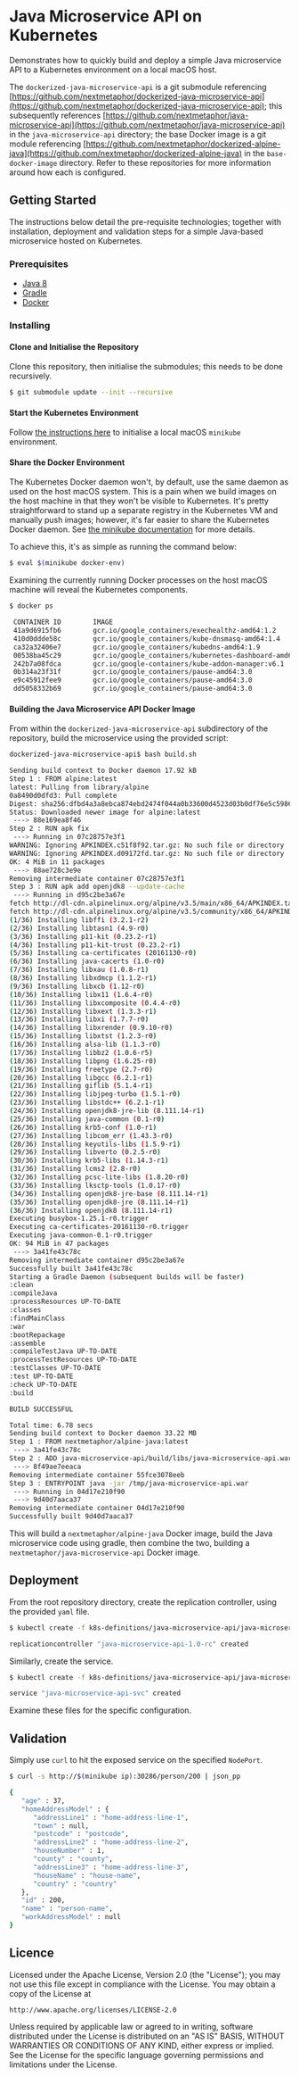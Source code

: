 # Java Microservice API on Kubernetes
Demonstrates how to quickly build and deploy a simple Java microservice API to a Kubernetes environment on a local macOS host. 

The `dockerized-java-microservice-api` is a git submodule referencing [https://github.com/nextmetaphor/dockerized-java-microservice-api](https://github.com/nextmetaphor/dockerized-java-microservice-api); this subsequently references [https://github.com/nextmetaphor/java-microservice-api](https://github.com/nextmetaphor/java-microservice-api) in the `java-microservice-api` directory; the base Docker image is a git module referencing [https://github.com/nextmetaphor/dockerized-alpine-java](https://github.com/nextmetaphor/dockerized-alpine-java) in the `base-docker-image` directory. Refer to these repositories for more information around how each is configured.

## Getting Started 
The instructions below detail the pre-requisite technologies; together with installation, deployment and validation steps for a simple Java-based microservice hosted on Kubernetes.

### Prerequisites
* [Java 8](http://www.oracle.com/technetwork/java/javase/downloads/jdk8-downloads-2133151.html)
* [Gradle](https://gradle.org/getting-started-gradle-java/#toggle-id-1)
* [Docker](https://www.docker.com/products/overview#/install_the_platform)

### Installing
#### Clone and Initialise the Repository
Clone this repository, then initialise the submodules; this needs to be done recursively.
```bash
$ git submodule update --init --recursive
```

#### Start the Kubernetes Environment
Follow [the instructions here](https://nextmetaphor.io/2017/01/19/local-kubernetes-on-macos/) to initialise a local macOS `minikube` environment.

#### Share the Docker Environment
The Kubernetes Docker daemon won't, by default, use the same daemon as used on the host macOS system. This is a pain when we build images on the host machine in that they won't be visible to Kubernetes. It's pretty straightforward to stand up a separate registry in the Kubernetes VM and manually push images; however, it's far easier to share the Kubernetes Docker daemon. See [the minikube documentation](https://github.com/kubernetes/minikube#reusing-the-docker-daemon) for more details.

To achieve this, it's as simple as running the command below:
 
 ```bash
 $ eval $(minikube docker-env)
 ```
 
 Examining the currently running Docker processes on the host macOS machine will reveal the Kubernetes components.
 ```bash
 $ docker ps
 
  CONTAINER ID        IMAGE                                                        COMMAND                  CREATED              STATUS              PORTS               NAMES
  41a9d6915fb6        gcr.io/google_containers/exechealthz-amd64:1.2               "/exechealthz '--c..."   About a minute ago   Up About a minute                       k8s_healthz.7bd33f3f_kube-dns-v20-m8zf8_kube-system_8dfb256b-de75-11e6-b7c8-62bffd1cd4e4_31548166
  410d0ddde58c        gcr.io/google_containers/kube-dnsmasq-amd64:1.4              "/usr/sbin/dnsmasq..."   About a minute ago   Up About a minute                       k8s_dnsmasq.a58c1183_kube-dns-v20-m8zf8_kube-system_8dfb256b-de75-11e6-b7c8-62bffd1cd4e4_d7accca6
  ca32a32406e7        gcr.io/google_containers/kubedns-amd64:1.9                   "/kube-dns --domai..."   About a minute ago   Up About a minute                       k8s_kubedns.4caf56e8_kube-dns-v20-m8zf8_kube-system_8dfb256b-de75-11e6-b7c8-62bffd1cd4e4_129d9bfc
  00538ba45c29        gcr.io/google_containers/kubernetes-dashboard-amd64:v1.5.1   "/dashboard --port..."   About a minute ago   Up About a minute                       k8s_kubernetes-dashboard.d34bda63_kubernetes-dashboard-qhnvf_kube-system_8de5f5b1-de75-11e6-b7c8-62bffd1cd4e4_591df4a3
  242b7a08fdca        gcr.io/google-containers/kube-addon-manager:v6.1             "/opt/kube-addons.sh"    About a minute ago   Up About a minute                       k8s_kube-addon-manager.96c28b3c_kube-addon-manager-minikube_kube-system_014fb8f91f3d52450a942179a984bc15_69b6061b
  0b314a23f31f        gcr.io/google_containers/pause-amd64:3.0                     "/pause"                 About a minute ago   Up About a minute                       k8s_POD.d8dbe16c_kube-addon-manager-minikube_kube-system_014fb8f91f3d52450a942179a984bc15_774cc089
  e9c45912fee9        gcr.io/google_containers/pause-amd64:3.0                     "/pause"                 About a minute ago   Up About a minute                       k8s_POD.a6b39ba7_kube-dns-v20-m8zf8_kube-system_8dfb256b-de75-11e6-b7c8-62bffd1cd4e4_70bc51f9
  dd5058332b69        gcr.io/google_containers/pause-amd64:3.0                     "/pause"                 About a minute ago   Up About a minute                       k8s_POD.2225036b_kubernetes-dashboard-qhnvf_kube-system_8de5f5b1-de75-11e6-b7c8-62bffd1cd4e4_8fea42cd
 ```

#### Building the Java Microservice API Docker Image
From within the `dockerized-java-microservice-api` subdirectory of the repository, build the microservice using the provided script:

```bash
dockerized-java-microservice-api$ bash build.sh 

Sending build context to Docker daemon 17.92 kB
Step 1 : FROM alpine:latest
latest: Pulling from library/alpine
0a8490d0dfd3: Pull complete 
Digest: sha256:dfbd4a3a8ebca874ebd2474f044a0b33600d4523d03b0df76e5c5986cb02d7e8
Status: Downloaded newer image for alpine:latest
 ---> 88e169ea8f46
Step 2 : RUN apk fix
 ---> Running in 07c28757e3f1
WARNING: Ignoring APKINDEX.c51f8f92.tar.gz: No such file or directory
WARNING: Ignoring APKINDEX.d09172fd.tar.gz: No such file or directory
OK: 4 MiB in 11 packages
 ---> 88ae728c3e9e
Removing intermediate container 07c28757e3f1
Step 3 : RUN apk add openjdk8 --update-cache
 ---> Running in d95c2be3a67e
fetch http://dl-cdn.alpinelinux.org/alpine/v3.5/main/x86_64/APKINDEX.tar.gz
fetch http://dl-cdn.alpinelinux.org/alpine/v3.5/community/x86_64/APKINDEX.tar.gz
(1/36) Installing libffi (3.2.1-r2)
(2/36) Installing libtasn1 (4.9-r0)
(3/36) Installing p11-kit (0.23.2-r1)
(4/36) Installing p11-kit-trust (0.23.2-r1)
(5/36) Installing ca-certificates (20161130-r0)
(6/36) Installing java-cacerts (1.0-r0)
(7/36) Installing libxau (1.0.8-r1)
(8/36) Installing libxdmcp (1.1.2-r1)
(9/36) Installing libxcb (1.12-r0)
(10/36) Installing libx11 (1.6.4-r0)
(11/36) Installing libxcomposite (0.4.4-r0)
(12/36) Installing libxext (1.3.3-r1)
(13/36) Installing libxi (1.7.7-r0)
(14/36) Installing libxrender (0.9.10-r0)
(15/36) Installing libxtst (1.2.3-r0)
(16/36) Installing alsa-lib (1.1.3-r0)
(17/36) Installing libbz2 (1.0.6-r5)
(18/36) Installing libpng (1.6.25-r0)
(19/36) Installing freetype (2.7-r0)
(20/36) Installing libgcc (6.2.1-r1)
(21/36) Installing giflib (5.1.4-r1)
(22/36) Installing libjpeg-turbo (1.5.1-r0)
(23/36) Installing libstdc++ (6.2.1-r1)
(24/36) Installing openjdk8-jre-lib (8.111.14-r1)
(25/36) Installing java-common (0.1-r0)
(26/36) Installing krb5-conf (1.0-r1)
(27/36) Installing libcom_err (1.43.3-r0)
(28/36) Installing keyutils-libs (1.5.9-r1)
(29/36) Installing libverto (0.2.5-r0)
(30/36) Installing krb5-libs (1.14.3-r1)
(31/36) Installing lcms2 (2.8-r0)
(32/36) Installing pcsc-lite-libs (1.8.20-r0)
(33/36) Installing lksctp-tools (1.0.17-r0)
(34/36) Installing openjdk8-jre-base (8.111.14-r1)
(35/36) Installing openjdk8-jre (8.111.14-r1)
(36/36) Installing openjdk8 (8.111.14-r1)
Executing busybox-1.25.1-r0.trigger
Executing ca-certificates-20161130-r0.trigger
Executing java-common-0.1-r0.trigger
OK: 94 MiB in 47 packages
 ---> 3a41fe43c78c
Removing intermediate container d95c2be3a67e
Successfully built 3a41fe43c78c
Starting a Gradle Daemon (subsequent builds will be faster)
:clean
:compileJava
:processResources UP-TO-DATE
:classes
:findMainClass
:war
:bootRepackage
:assemble
:compileTestJava UP-TO-DATE
:processTestResources UP-TO-DATE
:testClasses UP-TO-DATE
:test UP-TO-DATE
:check UP-TO-DATE
:build

BUILD SUCCESSFUL

Total time: 6.78 secs
Sending build context to Docker daemon 33.22 MB
Step 1 : FROM nextmetaphor/alpine-java:latest
 ---> 3a41fe43c78c
Step 2 : ADD java-microservice-api/build/libs/java-microservice-api.war /tmp/java-microservice-api.war
 ---> 8f49ae7eeaca
Removing intermediate container 55fce3078eeb
Step 3 : ENTRYPOINT java -jar /tmp/java-microservice-api.war
 ---> Running in 04d17e210f90
 ---> 9d40d7aaca37
Removing intermediate container 04d17e210f90
Successfully built 9d40d7aaca37
```

This will build a `nextmetaphor/alpine-java` Docker image, build the Java microservice code using gradle, then combine the two, building a `nextmetaphor/java-microservice-api` Docker image. 

## Deployment
From the root repository directory, create the replication controller, using the provided `yaml` file.
```bash
$ kubectl create -f k8s-definitions/java-microservice-api/java-microservice-api-1.0-rc.yaml

replicationcontroller "java-microservice-api-1.0-rc" created 
```
Similarly, create the service.
```bash
$ kubectl create -f k8s-definitions/java-microservice-api/java-microservice-api-svc.yml

service "java-microservice-api-svc" created
```
Examine these files for the specific configuration.

## Validation ##
Simply use `curl` to hit the exposed service on the specified `NodePort`.
```bash
$ curl -s http://$(minikube ip):30286/person/200 | json_pp

{
   "age" : 37,
   "homeAddressModel" : {
      "addressLine1" : "home-address-line-1",
      "town" : null,
      "postcode" : "postcode",
      "addressLine2" : "home-address-line-2",
      "houseNumber" : 1,
      "county" : "county",
      "addressLine3" : "home-address-line-3",
      "houseName" : "house-name",
      "country" : "country"
   },
   "id" : 200,
   "name" : "person-name",
   "workAddressModel" : null
}
```

## Licence ##
Licensed under the Apache License, Version 2.0 (the "License");
you may not use this file except in compliance with the License.
You may obtain a copy of the License at

    http://www.apache.org/licenses/LICENSE-2.0

Unless required by applicable law or agreed to in writing, software
distributed under the License is distributed on an "AS IS" BASIS,
WITHOUT WARRANTIES OR CONDITIONS OF ANY KIND, either express or implied.
See the License for the specific language governing permissions and
limitations under the License.
